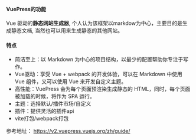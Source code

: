 #### VuePress的功能
Vue 驱动的**静态网站生成器**, 个人认为该框架以markdow为中心，主要目的是生成静态文档, 当然也可以用来生成静态的其他网站。

#### 特点
* 简洁至上：以 Markdown 为中心的项目结构，以最少的配置帮助你专注于写作。
* Vue驱动：享受 Vue + webpack 的开发体验，可以在 Markdown 中使用 Vue 组件，又可以使用 Vue 来开发自定义主题。
* 高性能：VuePress 会为每个页面预渲染生成静态的 HTML，同时，每个页面被加载的时候，将作为 SPA 运行。
* 主题：选择默认/插件市场/自定义
* 插件：提供灵活的插件api
* vite打包/webpack打包

参考地址：
https://v2.vuepress.vuejs.org/zh/guide/
